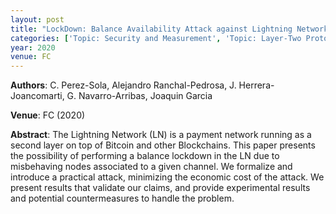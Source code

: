 ```yaml
---
layout: post
title: "LockDown: Balance Availability Attack against Lightning Network Channels"
categories: ['Topic: Security and Measurement', 'Topic: Layer-Two Protocols', '2020', 'Venue: FC']
year: 2020
venue: FC
---
```

**Authors**: C. Perez-Sola, Alejandro Ranchal-Pedrosa, J. Herrera-Joancomarti, G. Navarro-Arribas, Joaquin Garcia

**Venue**: FC (2020)

**Abstract**: The Lightning Network (LN) is a payment network running as a second layer on top of Bitcoin and other Blockchains. This paper presents the possibility of performing a balance lockdown in the LN due to misbehaving nodes associated to a given channel. We formalize and introduce a practical attack, minimizing the economic cost of the attack. We present results that validate our claims, and provide experimental results and potential countermeasures to handle the problem.
